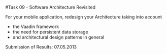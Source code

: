 #Task 09 - Software Architecture Revisited

For your mobile application, redesign your Architecture taking into account

- the Vaadin framework
- the need for persistent data storage
- and architectural design patterns in general

Submission of Results: 07.05.2013
